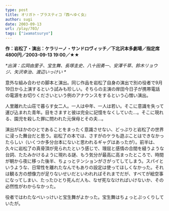 ```yaml
---
type: post
title: オリガト・プラスティコ『西へゆく女』
author: sugi
date: 2003-09-13
url: /play/703/
tags: ["iwamatsuryo"]
---
```

**作：岩松了・演出：ケラリーノ・サンドロヴィッチ／下北沢本多劇場／指定席4800円／2003-09-13 19:00／★★**

_\*出演：広岡由里子、宝生舞、長塚圭史、八十田勇一、安澤千草、鈴木リョウジ、矢沢幸治、渡辺いっけい \*_

意外な組み合わせの脚本と演出。同じ作品を岩松了自身の演出で別の役者で9月19日から上演するという試みも珍しい。そちらの主演の岸田今日子が携帯電話の電源をお切りくださいという例のアナウンスをするという心憎い演出。

人里離れた山荘で暮らす女二人。一人は中年、一人は若い。そこに意識を失って運び込まれた青年。目をさますと彼は完全に記憶をなくしていた...。そこに現れる、園児を殺した罪に問われた元保母とその夫...。

演出がほかのひとであることをまったく意識させない、どっぷりと岩松了の世界に浸った舞台だと思う。岩松了の本では、さすがのケラも遊ぶことはできなかったらしい（いくつか多分台本にないと思われるギャグはあったが）。前半は、久々に岩松了の真骨頂が見られたという感じで、理屈と感情の合間を縫うような台詞、たたみかけるように現れる謎、もう気分が最高に高まったところで、時間が朝から夜に移った後半、ちょっとテンションがさがってしてしまう。スパイというような、日常性を離れたなんでもありの設定は使ってほしくなかった。それは観る方の想像力が足りないせいだといわれればそれまでだが、すべてが絵空事になってしまい、たったひとり死んだ人も、なぜ死ななければいけないか、その必然性がわからなかった。

役者ではわたなべいっけいと宝生舞がよかった。宝生舞はちょっとぷっくりしていたが。

